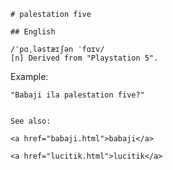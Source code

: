 
    # palestation five

    ## English

    /ˈpɑˌləstæɪʃən ˈfɑɪv/
    [n] Derived from "Playstation 5".

Example:

    "Babaji ila palestation five?"


    See also:

    <a href="babaji.html">babaji</a>

    <a href="lucitik.html">lucitik</a>






